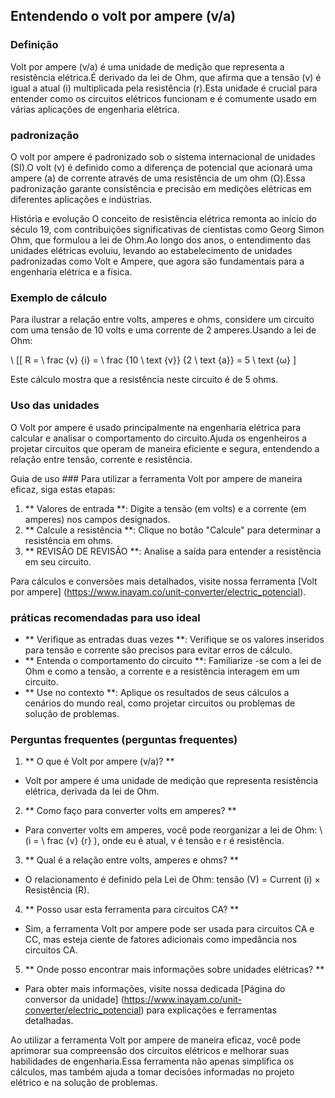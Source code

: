 ## Entendendo o volt por ampere (v/a)

### Definição
Volt por ampere (v/a) é uma unidade de medição que representa a resistência elétrica.É derivado da lei de Ohm, que afirma que a tensão (v) é igual a atual (i) multiplicada pela resistência (r).Esta unidade é crucial para entender como os circuitos elétricos funcionam e é comumente usado em várias aplicações de engenharia elétrica.

### padronização
O volt por ampere é padronizado sob o sistema internacional de unidades (SI).O volt (v) é definido como a diferença de potencial que acionará uma ampere (a) de corrente através de uma resistência de um ohm (Ω).Essa padronização garante consistência e precisão em medições elétricas em diferentes aplicações e indústrias.

História e evolução
O conceito de resistência elétrica remonta ao início do século 19, com contribuições significativas de cientistas como Georg Simon Ohm, que formulou a lei de Ohm.Ao longo dos anos, o entendimento das unidades elétricas evoluiu, levando ao estabelecimento de unidades padronizadas como Volt e Ampere, que agora são fundamentais para a engenharia elétrica e a física.

### Exemplo de cálculo
Para ilustrar a relação entre volts, amperes e ohms, considere um circuito com uma tensão de 10 volts e uma corrente de 2 amperes.Usando a lei de Ohm:

\ [[
R = \ frac {v} {i} = \ frac {10 \ text {v}} {2 \ text {a}} = 5 \ text {ω}
\]

Este cálculo mostra que a resistência neste circuito é de 5 ohms.

### Uso das unidades
O Volt por ampere é usado principalmente na engenharia elétrica para calcular e analisar o comportamento do circuito.Ajuda os engenheiros a projetar circuitos que operam de maneira eficiente e segura, entendendo a relação entre tensão, corrente e resistência.

Guia de uso ###
Para utilizar a ferramenta Volt por ampere de maneira eficaz, siga estas etapas:

1. ** Valores de entrada **: Digite a tensão (em volts) e a corrente (em amperes) nos campos designados.
2. ** Calcule a resistência **: Clique no botão "Calcule" para determinar a resistência em ohms.
3. ** REVISÃO DE REVISÃO **: Analise a saída para entender a resistência em seu circuito.

Para cálculos e conversões mais detalhados, visite nossa ferramenta [Volt por ampere] (https://www.inayam.co/unit-converter/electric_potencial).

### práticas recomendadas para uso ideal
- ** Verifique as entradas duas vezes **: Verifique se os valores inseridos para tensão e corrente são precisos para evitar erros de cálculo.
- ** Entenda o comportamento do circuito **: Familiarize -se com a lei de Ohm e como a tensão, a corrente e a resistência interagem em um circuito.
- ** Use no contexto **: Aplique os resultados de seus cálculos a cenários do mundo real, como projetar circuitos ou problemas de solução de problemas.

### Perguntas frequentes (perguntas frequentes)

1. ** O que é Volt por ampere (v/a)? **
- Volt por ampere é uma unidade de medição que representa resistência elétrica, derivada da lei de Ohm.

2. ** Como faço para converter volts em amperes? **
- Para converter volts em amperes, você pode reorganizar a lei de Ohm: \ (i = \ frac {v} {r} \), onde eu é atual, v é tensão e r é resistência.

3. ** Qual é a relação entre volts, amperes e ohms? **
- O relacionamento é definido pela Lei de Ohm: tensão (V) = Current (i) × Resistência (R).

4. ** Posso usar esta ferramenta para circuitos CA? **
- Sim, a ferramenta Volt por ampere pode ser usada para circuitos CA e CC, mas esteja ciente de fatores adicionais como impedância nos circuitos CA.

5. ** Onde posso encontrar mais informações sobre unidades elétricas? **
- Para obter mais informações, visite nossa dedicada [Página do conversor da unidade] (https://www.inayam.co/unit-converter/electric_potencial) para explicações e ferramentas detalhadas.

Ao utilizar a ferramenta Volt por ampere de maneira eficaz, você pode aprimorar sua compreensão dos circuitos elétricos e melhorar suas habilidades de engenharia.Essa ferramenta não apenas simplifica os cálculos, mas também ajuda a tomar decisões informadas no projeto elétrico e na solução de problemas.